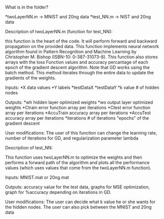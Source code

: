 What is in the folder?

*twoLayerNN.m -> MNIST and 20ng data
*test_NN.m -> NIST and 20ng data

Description of twoLayerNN.m (function for test_NN):

this function is the heart of the code. It will perform forward and backward propagation on the provided data. This function implements neural network algorithm found in Pattern Recognition and Machine Learning by Christopher M. Bishop (ISBN-10: 0-387-31073-8). This function also stores arrays with the loss Function values and accuracy percantage of each epoch of the gradient descent algorithm. Note that GD works using the batch method. This method iterates through the entire data to update the gradients of the weights.

Inputs: *X data values *Y labels *testDataX *testDataY *k value # of hidden nodes 

Outputs: *wh hidden layer optimized weights *wo output layer optimized weights *Ctrain error function array per iterations *Ctest error function array per iterations *AccuTrain accuracy array per iterations *AccuTest accuracy array per iterations *iterations # of iterations "epochs" of the gradient descent

User modifications: The user of this function can change the learning rate, number of iterations for GD, and regularization parameter lambda 

Description of test_NN:

This function uses twoLayerNN.m to optimize the weights and then performs a forward path of the algorithm and plots all the performance values (which uses values that come from the twoLayerNN.m function).

Inputs: MNIST.mat or 20ng.mat

Outputs: accuracy value for the test data, graphs for MSE optimization, graph for %accuracy depending on iterations in GD.

User modifications: The user can decide what k value he or she wants for the hidden nodes. The user can also pick between the MNIST and 20ng data


